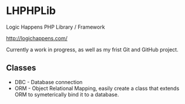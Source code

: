 LHPHPLib
========

Logic Happens PHP Library / Framework

http://logichappens.com/

Currently a work in progress, as well as my frist Git and GitHub project.

Classes
-------------------------
- DBC - Database connection
- ORM - Object Relational Mapping, easily create a class that extends ORM to symeterically bind it to a database.